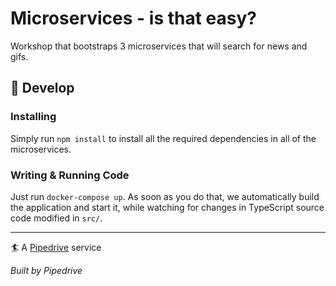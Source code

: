 # Microservices - is that easy?

Workshop that bootstraps 3 microservices that will search for news and gifs.

## 🤘 Develop

### Installing

Simply run `npm install` to install all the required dependencies in all of the microservices.

### Writing & Running Code

Just run `docker-compose up`. As soon as you do that, we automatically build the application and
start it, while watching for changes in TypeScript source code modified in `src/`.

---

🏄 A [Pipedrive](https://github.com/pipedrive/workshop) service

_Built by Pipedrive_
